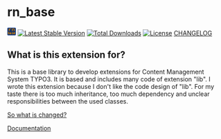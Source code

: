 rn_base
=======

[![rn_base](ext_icon.gif)](https://github.com/digedag/rn_base)
[![Latest Stable Version](https://img.shields.io/packagist/v/digedag/rn-base.svg?maxAge=3600)](https://packagist.org/packages/digedag/rn-base)
[![Total Downloads](https://img.shields.io/packagist/dt/digedag/rn-base.svg?maxAge=3600)](https://packagist.org/packages/digedag/rn-base)
[![License](https://img.shields.io/packagist/l/digedag/rn-base.svg?maxAge=3600)](https://packagist.org/packages/digedag/rn-base)
[CHANGELOG](CHANGELOG.md)

What is this extension for?
---------------------------

This is a base library to develop extensions for Content Management System TYPO3. It is based and includes many code of extension "lib". I wrote this extension because I don't like the code design of "lib". For my taste there is too much inheritance, too much dependency and unclear responsibilities between the used classes.


[So what is changed?](CHANGELOG.md)

[Documentation](Documentation/README.md)

 
